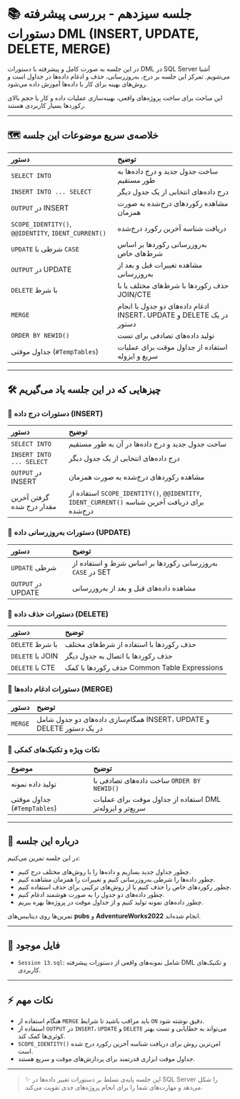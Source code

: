 # 📚 جلسه سیزدهم - بررسی پیشرفته دستورات DML (INSERT, UPDATE, DELETE, MERGE)

در این جلسه به صورت کامل و پیشرفته با دستورات DML در SQL Server آشنا می‌شویم. تمرکز این جلسه بر درج، به‌روزرسانی، حذف و ادغام داده‌ها در جداول است و روش‌های بهینه برای کار با داده‌ها آموزش داده می‌شود.

این مباحث برای ساخت پروژه‌های واقعی، بهینه‌سازی عملیات داده و کار با حجم بالای رکوردها بسیار کاربردی هستند.

---

## 🗺️ خلاصه‌ی سریع موضوعات این جلسه

| دستور | توضیح |
|:---|:---|
| `SELECT INTO` | ساخت جدول جدید و درج داده‌ها به طور مستقیم |
| `INSERT INTO ... SELECT` | درج داده‌های انتخابی از یک جدول دیگر |
| `OUTPUT` در INSERT | مشاهده رکوردهای درج‌شده به صورت همزمان |
| `SCOPE_IDENTITY()`, `@@IDENTITY`, `IDENT_CURRENT()` | دریافت شناسه آخرین رکورد درج‌شده |
| `UPDATE` شرطی با `CASE` | به‌روزرسانی رکوردها بر اساس شرط‌های خاص |
| `OUTPUT` در UPDATE | مشاهده تغییرات قبل و بعد از به‌روزرسانی |
| `DELETE` با شرط | حذف رکوردها با شرط‌های مختلف یا با JOIN/CTE |
| `MERGE` | ادغام داده‌های دو جدول با انجام INSERT، UPDATE و DELETE در یک دستور |
| `ORDER BY NEWID()` | تولید داده‌های تصادفی برای تست |
| جداول موقتی (`#TempTables`) | استفاده از جداول موقت برای عملیات سریع و ایزوله |

---

## 🛠️ چیزهایی که در این جلسه یاد می‌گیریم

### 🎯 دستورات درج داده (INSERT)

| دستور | توضیح |
|:---|:---|
| `SELECT INTO` | ساخت جدول جدید و درج داده‌ها در آن به طور مستقیم |
| `INSERT INTO ... SELECT` | درج داده‌های انتخابی از یک جدول دیگر |
| `OUTPUT` در INSERT | مشاهده رکوردهای درج‌شده به صورت همزمان |
| گرفتن آخرین مقدار درج شده | استفاده از `SCOPE_IDENTITY()`, `@@IDENTITY`, `IDENT_CURRENT()` برای دریافت آخرین شناسه درج‌شده |

### 🎯 دستورات به‌روزرسانی داده (UPDATE)

| دستور | توضیح |
|:---|:---|
| `UPDATE` شرطی | به‌روزرسانی رکوردها بر اساس شرط و استفاده از `CASE` در SET |
| `OUTPUT` در UPDATE | مشاهده داده‌های قبل و بعد از به‌روزرسانی |

### 🎯 دستورات حذف داده (DELETE)

| دستور | توضیح |
|:---|:---|
| `DELETE` با شرط | حذف رکوردها با استفاده از شرط‌های مختلف |
| `DELETE` با JOIN | حذف رکوردها با اتصال به جدول دیگر |
| `DELETE` با CTE | حذف رکوردها با کمک Common Table Expressions |

### 🎯 دستورات ادغام داده‌ها (MERGE)

| دستور | توضیح |
|:---|:---|
| `MERGE` | همگام‌سازی داده‌های دو جدول شامل INSERT، UPDATE و DELETE در یک دستور |

### 🎯 نکات ویژه و تکنیک‌های کمکی

| موضوع | توضیح |
|:---|:---|
| تولید داده نمونه | ساخت داده‌های تصادفی با `ORDER BY NEWID()` |
| جداول موقتی (`#TempTables`) | استفاده از جداول موقت برای عملیات DML سریع‌تر و ایزوله‌تر |

---

## 📜 درباره این جلسه

در این جلسه تمرین می‌کنیم:
- چطور جداول جدید بسازیم و داده‌ها را با روش‌های مختلف درج کنیم.
- چطور داده‌ها را شرطی به‌روزرسانی کنیم و تغییرات را همزمان مشاهده کنیم.
- چطور رکوردهای خاص را حذف کنیم یا از روش‌های ترکیبی برای حذف استفاده کنیم.
- چطور داده‌های دو جدول را به صورت هوشمند ادغام کنیم.
- چطور داده‌های نمونه تولید کنیم و از جداول موقت در پروژه‌ها بهره ببریم.

تمرین‌ها روی دیتابیس‌های **pubs** و **AdventureWorks2022** انجام شده‌اند.

---

## 📂 فایل موجود

- `Session 13.sql`: شامل نمونه‌های واقعی از دستورات پیشرفته DML و تکنیک‌های کاربردی.

---

## ⚡ نکات مهم

- هنگام استفاده از `MERGE` باید مراقب باشید تا شرایط `ON` دقیق نوشته شود.
- استفاده از `OUTPUT` در `INSERT`، `UPDATE` و `DELETE` می‌تواند به خطایابی و تست بهتر کوئری‌ها کمک کند.
- `SCOPE_IDENTITY()` امن‌ترین روش برای دریافت شناسه آخرین رکورد درج شده است.
- جداول موقت ابزاری قدرتمند برای پردازش‌های موقت و سریع هستند.

---

> ✨ این جلسه پایه‌ی تسلط بر دستورات تغییر داده‌ها در SQL Server را شکل می‌دهد و مهارت‌های شما را برای انجام پروژه‌های جدی تقویت می‌کند.

